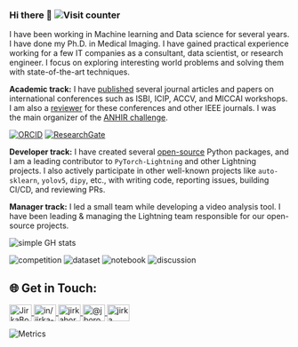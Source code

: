 ### Hi there 👋 ![Visit counter](https://komarev.com/ghpvc/?username=borda&color=green)

I have been working in Machine learning and Data science for several years. I have done my Ph.D. in Medical Imaging. I have gained practical experience working for a few IT companies as a consultant, data scientist, or research engineer. I focus on exploring interesting world problems and solving them with state-of-the-art techniques.

**Academic track:** I have [published](https://scholar.google.com/citations?user=0MFN7VkAAAAJ) several journal articles and papers on international conferences such as ISBI, ICIP, ACCV, and MICCAI workshops. I am also a [reviewer](https://www.webofscience.com/wos/author/record/C-7457-2014) for these conferences and other IEEE journals. I was the main organizer of the [ANHIR challenge](https://anhir.grand-challenge.org/).

[![ORCID](https://img.shields.io/badge/ORCID-0000--0001--7437--824X-%23A6CE39?logo=orcid)](https://orcid.org/0000-0001-7437-824X)
[![ResearchGate](https://img.shields.io/badge/ResearchGate-Jiri_Borovec-%2300d0af?logo=researchgate)](https://www.researchgate.net/profile/Jiri-Borovec)

**Developer track:** I have created several [open-source](https://ossinsight.io/analyze/Borda) Python packages, and I am a leading contributor to `PyTorch-Lightning` and other Lightning projects. I also actively participate in other well-known projects like `auto-sklearn`, `yolov5`, `dipy`, etc., with writing code, reporting issues, building CI/CD, and reviewing PRs.

**Manager track:** I led a small team while developing a video analysis tool. I have been leading & managing the Lightning team responsible for our open-source projects.

<!--
**Borda/Borda** is a ✨ _special_ ✨ repository because its `README.md` (this file) appears on your GitHub profile.

Here are some ideas to get you started:

- 🔭 I’m currently working on ...
- 🌱 I’m currently learning ...
- 👯 I’m looking to collaborate on ...
- 🤔 I’m looking for help with ...
- 💬 Ask me about ...
- 📫 How to reach me: ...
- 😄 Pronouns: ...
- ⚡ Fun fact: ...
-->

<!--
<img width="53%"  src="https://github-readme-stats.vercel.app/api?username=Borda&count_private=true&show_icons=true&include_all_commits=false&hide_border=true&hide_title=true" />
<img width="43%"  src="https://github-readme-streak-stats.herokuapp.com/?user=Borda&hide_border=true" />
-->

![simple GH stats](https://github-readme-stats.vercel.app/api?username=Borda&count_private=true&show_icons=true&include_all_commits=false&hide_border=true&hide_title=true)

![competition](https://road-to-kaggle-grandmaster.vercel.app/api/badges/jirkaborovec/competition)
![dataset](https://road-to-kaggle-grandmaster.vercel.app/api/badges/jirkaborovec/dataset)
![notebook](https://road-to-kaggle-grandmaster.vercel.app/api/badges/jirkaborovec/notebook)
![discussion](https://road-to-kaggle-grandmaster.vercel.app/api/badges/jirkaborovec/discussion)

<!--
[![Top Langs](https://github-readme-stats.vercel.app/api/top-langs/?username=borda&hide=Jupyter%20Notebook&layout=compact)](https://github.com/anuraghazra/github-readme-stats)
[![Sourcerer](https://sourcerer.io/icons/logo-sharing.svg)](https://sourcerer.io/borda)
-->

## 🌐 Get in Touch:

<p align="left">
<a href="https://twitter.com/JirkaBorovec" target="blank">
<img align="center" src="https://raw.githubusercontent.com/rahuldkjain/github-profile-readme-generator/master/src/images/icons/Social/twitter.svg" alt="JirkaBorovec" height="30" width="40" />
</a>
<a href="https://www.linkedin.com/in/jirka-borovec/" target="blank">
<img align="center" src="https://raw.githubusercontent.com/rahuldkjain/github-profile-readme-generator/master/src/images/icons/Social/linked-in-alt.svg" alt="in/jirka-borovec" height="30" width="40" />
</a>
<a href="https://www.kaggle.com/jirkaborovec" target="blank">
<img align="center" src="https://raw.githubusercontent.com/rahuldkjain/github-profile-readme-generator/master/src/images/icons/Social/kaggle.svg" alt="jirkaborovec" height="30" width="40" />
</a>
<a href="https://medium.com/@jborovec" target="blank">
<img align="center" src="https://raw.githubusercontent.com/rahuldkjain/github-profile-readme-generator/master/src/images/icons/Social/medium.svg" alt="@jborovec" height="30" width="40" />
</a>
<a href="https://stackoverflow.com/users/4521646/jirka" target="blank">
<img align="center" src="https://raw.githubusercontent.com/rahuldkjain/github-profile-readme-generator/master/src/images/icons/Social/stack-overflow.svg" alt="jirka" height="30" width="40" />
</a>
</p>

![Metrics](https://metrics.lecoq.io/borda?template=classic&base=header%2C%20activity%2C%20community%2C%20repositories%2C%20metadata&base.indepth=false&base.hireable=false&base.skip=false&config.timezone=Europe%2FPrague)

